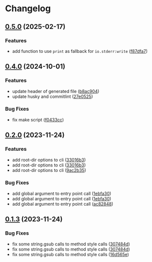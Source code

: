 # Changelog

## [0.5.0](https://github.com/Tsukina-7mochi/neblua/compare/v0.4.0...v0.5.0) (2025-02-17)


### Features

* add function to use `print` as fallback for `io.stderr:write` ([f87dfa7](https://github.com/Tsukina-7mochi/neblua/commit/f87dfa78fa074d84b8a13d06c86c7fb319158736))

## [0.4.0](https://github.com/Tsukina-7mochi/neblua/compare/v0.3.0...v0.4.0) (2024-10-01)


### Features

* update header of generated file ([b8ac904](https://github.com/Tsukina-7mochi/neblua/commit/b8ac904d49ed2152c53dabb0d1b8ccc7128061ff))
* update husky and commitlint ([27e0525](https://github.com/Tsukina-7mochi/neblua/commit/27e0525e207e14effac1e9b267fd127355eaa1e9))


### Bug Fixes

* fix make script ([f0433cc](https://github.com/Tsukina-7mochi/neblua/commit/f0433ccceb2394e4acfe850144bc10b5fd444c60))

## [0.2.0](https://github.com/Tsukina-7mochi/neblua/compare/v0.1.3...v0.2.0) (2023-11-24)


### Features

* add root-dir options to cli ([33016b3](https://github.com/Tsukina-7mochi/neblua/commit/33016b339243b22c2024b5b3085ac99b4192bea9))
* add root-dir options to cli ([33016b3](https://github.com/Tsukina-7mochi/neblua/commit/33016b339243b22c2024b5b3085ac99b4192bea9))
* add root-dir options to cli ([9ac2b35](https://github.com/Tsukina-7mochi/neblua/commit/9ac2b354161279630f7955591739e0bfc01045d0))


### Bug Fixes

* add global argument to entry point call ([1ebfa30](https://github.com/Tsukina-7mochi/neblua/commit/1ebfa303fdbbdbb70c81ba260c785a15cfe87c21))
* add global argument to entry point call ([1ebfa30](https://github.com/Tsukina-7mochi/neblua/commit/1ebfa303fdbbdbb70c81ba260c785a15cfe87c21))
* add global argument to entry point call ([ac82848](https://github.com/Tsukina-7mochi/neblua/commit/ac828489a28a4f4f864d26fca95f349fbe3eaa7c))

## [0.1.3](https://github.com/Tsukina-7mochi/neblua/compare/v0.1.2...v0.1.3) (2023-11-24)


### Bug Fixes

* fix some string.gsub calls to method style calls ([307484d](https://github.com/Tsukina-7mochi/neblua/commit/307484d847b3d16750382e2d06dfa9f2f63daac4))
* fix some string.gsub calls to method style calls ([307484d](https://github.com/Tsukina-7mochi/neblua/commit/307484d847b3d16750382e2d06dfa9f2f63daac4))
* fix some string.gsub calls to method style calls ([16d565e](https://github.com/Tsukina-7mochi/neblua/commit/16d565efad3337c11e2568830a7793af4bb2816a))

